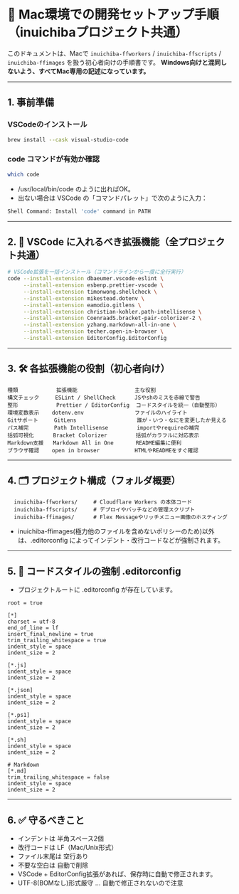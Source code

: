 
# 🍏 Mac環境での開発セットアップ手順（inuichibaプロジェクト共通）

このドキュメントは、Macで `inuichiba-ffworkers` / `inuichiba-ffscripts` / `inuichiba-ffimages` を扱う初心者向けの手順書です。
**Windows向けと混同しないよう、すべてMac専用の記述になっています。**

---

## 1. 事前準備

### VSCodeのインストール
```bash
brew install --cask visual-studio-code 
```

### code コマンドが有効か確認
```bash
which code
```
-  /usr/local/bin/code のように出ればOK。
- 出ない場合は VSCode の「コマンドパレット」で次のように入力：
```bash
Shell Command: Install 'code' command in PATH
```

---

## 2. 🔌 VSCode に入れるべき拡張機能（全プロジェクト共通）
```bash
# VSCode拡張を一括インストール（コマンドラインから一度に全行実行）
code --install-extension dbaeumer.vscode-eslint \
     --install-extension esbenp.prettier-vscode \
     --install-extension timonwong.shellcheck \
     --install-extension mikestead.dotenv \
     --install-extension eamodio.gitlens \
     --install-extension christian-kohler.path-intellisense \
     --install-extension CoenraadS.bracket-pair-colorizer-2 \
     --install-extension yzhang.markdown-all-in-one \
     --install-extension techer.open-in-browser \
     --install-extension EditorConfig.EditorConfig
```

---

## 3. 🛠️ 各拡張機能の役割（初心者向け）
```text
種類            拡張機能                  主な役割
構文チェック     ESLint / ShellCheck      JSやshのミスを赤線で警告
整形            Prettier / EditorConfig  コードスタイルを統一（自動整形）
環境変数表示    dotenv.env                ファイルのハイライト
Gitサポート     GitLens                   誰が・いつ・なにを変更したか見える
パス補完        Path Intellisense         importやrequireの補完
括弧可視化      Bracket Colorizer         括弧がカラフルに対応表示
Markdown支援   Markdown All in One       README編集に便利
ブラウザ確認    open in browser           HTMLやREADMEをすぐ確認
```

---

## 4. 🗂 プロジェクト構成（フォルダ概要）
```text
  inuichiba-ffworkers/     # Cloudflare Workers の本体コード
  inuichiba-ffscripts/     # デプロイやバッチなどの管理スクリプト
  inuichiba-ffimages/      # Flex Messageやリッチメニュー画像のホスティング
```
- inuichiba-ffimages(極力他のファイルを含めないポリシーのため)以外は、.editorconfig によってインデント・改行コードなどが強制されます。

---

## 5. 📏 コードスタイルの強制 .editorconfig
- プロジェクトルートに .editorconfig が存在しています。

```text
root = true

[*]
charset = utf-8
end_of_line = lf
insert_final_newline = true
trim_trailing_whitespace = true
indent_style = space
indent_size = 2

[*.js]
indent_style = space
indent_size = 2

[*.json]
indent_style = space
indent_size = 2

[*.ps1]
indent_style = space
indent_size = 2

[*.sh]
indent_style = space
indent_size = 2

# Markdown
[*.md]
trim_trailing_whitespace = false
indent_style = space
indent_size = 2
```

---

## 6. ✅ 守るべきこと

- インデントは 半角スペース2個
- 改行コードは LF（Mac/Unix形式）
- ファイル末尾は 空行あり
- 不要な空白は 自動で削除
- VSCode + EditorConfig拡張があれば、保存時に自動で修正されます。
- UTF-8(BOMなし)形式厳守 … 自動で修正されないので注意
